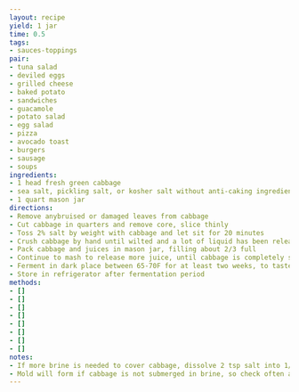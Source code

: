 ```yaml
---
layout: recipe
yield: 1 jar
time: 0.5
tags:
- sauces-toppings
pair:
- tuna salad
- deviled eggs
- grilled cheese
- baked potato
- sandwiches
- guacamole
- potato salad
- egg salad
- pizza
- avocado toast
- burgers
- sausage
- soups
ingredients:
- 1 head fresh green cabbage
- sea salt, pickling salt, or kosher salt without anti-caking ingredients
- 1 quart mason jar
directions:
- Remove anybruised or damaged leaves from cabbage
- Cut cabbage in quarters and remove core, slice thinly
- Toss 2% salt by weight with cabbage and let sit for 20 minutes
- Crush cabbage by hand until wilted and a lot of liquid has been released
- Pack cabbage and juices in mason jar, filling about 2/3 full
- Continue to mash to release more juice, until cabbage is completely submerged under brine
- Ferment in dark place between 65-70F for at least two weeks, to taste. Tigthen lid to finger tightness and check daily to release any pressure, and to ensure cabbage is submerged in brine
- Store in refrigerator after fermentation period
methods:
- []
- []
- []
- []
- []
- []
- []
- []
notes:
- If more brine is needed to cover cabbage, dissolve 2 tsp salt into 1/2 cupwater as needed
- Mold will form if cabbage is not submerged in brine, so check often and repack as needed
---
```

